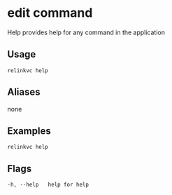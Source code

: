 # edit command
Help provides help for any command in the application

## Usage

`relinkvc help`

## Aliases
  none

## Examples

`relinkvc help`

## Flags

`-h, --help   help for help`